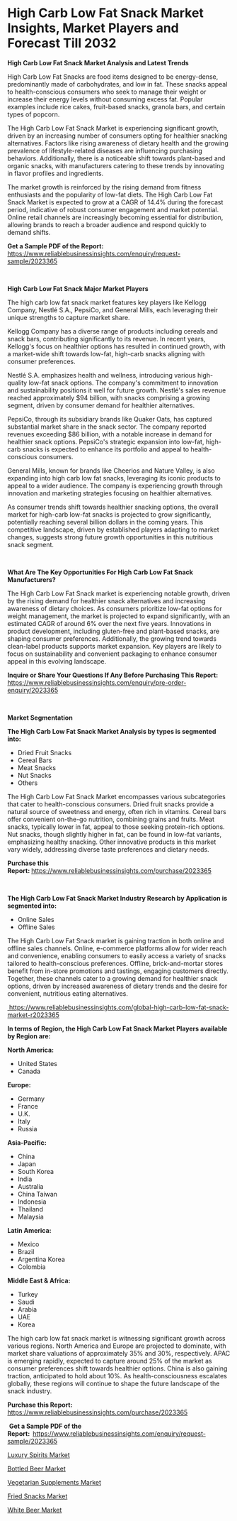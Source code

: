 <p><h1>High Carb Low Fat Snack Market Insights, Market Players and Forecast Till 2032</h1></p><p><strong>High Carb Low Fat Snack Market Analysis and Latest Trends</strong></p>
<p><p>High Carb Low Fat Snacks are food items designed to be energy-dense, predominantly made of carbohydrates, and low in fat. These snacks appeal to health-conscious consumers who seek to manage their weight or increase their energy levels without consuming excess fat. Popular examples include rice cakes, fruit-based snacks, granola bars, and certain types of popcorn.</p><p>The High Carb Low Fat Snack Market is experiencing significant growth, driven by an increasing number of consumers opting for healthier snacking alternatives. Factors like rising awareness of dietary health and the growing prevalence of lifestyle-related diseases are influencing purchasing behaviors. Additionally, there is a noticeable shift towards plant-based and organic snacks, with manufacturers catering to these trends by innovating in flavor profiles and ingredients.</p><p>The market growth is reinforced by the rising demand from fitness enthusiasts and the popularity of low-fat diets. The High Carb Low Fat Snack Market is expected to grow at a CAGR of 14.4% during the forecast period, indicative of robust consumer engagement and market potential. Online retail channels are increasingly becoming essential for distribution, allowing brands to reach a broader audience and respond quickly to demand shifts.</p></p>
<p><strong>Get a Sample PDF of the Report:&nbsp;</strong> <a href="https://www.reliablebusinessinsights.com/enquiry/request-sample/2023365?utm_campaign=100&utm_medium=2&utm_source=Github&utm_content=ia&utm_term=15022025&utm_id=high-carb-low-fat-snack">https://www.reliablebusinessinsights.com/enquiry/request-sample/2023365</a></p>
<p>&nbsp;</p>
<p><strong>High Carb Low Fat Snack Major Market Players</strong></p>
<p><p>The high carb low fat snack market features key players like Kellogg Company, Nestlé S.A., PepsiCo, and General Mills, each leveraging their unique strengths to capture market share. </p><p>Kellogg Company has a diverse range of products including cereals and snack bars, contributing significantly to its revenue. In recent years, Kellogg's focus on healthier options has resulted in continued growth, with a market-wide shift towards low-fat, high-carb snacks aligning with consumer preferences.</p><p>Nestlé S.A. emphasizes health and wellness, introducing various high-quality low-fat snack options. The company's commitment to innovation and sustainability positions it well for future growth. Nestlé's sales revenue reached approximately $94 billion, with snacks comprising a growing segment, driven by consumer demand for healthier alternatives.</p><p>PepsiCo, through its subsidiary brands like Quaker Oats, has captured substantial market share in the snack sector. The company reported revenues exceeding $86 billion, with a notable increase in demand for healthier snack options. PepsiCo's strategic expansion into low-fat, high-carb snacks is expected to enhance its portfolio and appeal to health-conscious consumers.</p><p>General Mills, known for brands like Cheerios and Nature Valley, is also expanding into high carb low fat snacks, leveraging its iconic products to appeal to a wider audience. The company is experiencing growth through innovation and marketing strategies focusing on healthier alternatives.</p><p>As consumer trends shift towards healthier snacking options, the overall market for high-carb low-fat snacks is projected to grow significantly, potentially reaching several billion dollars in the coming years. This competitive landscape, driven by established players adapting to market changes, suggests strong future growth opportunities in this nutritious snack segment.</p></p>
<p>&nbsp;</p>
<p><strong>What Are The Key Opportunities For High Carb Low Fat Snack Manufacturers?</strong></p>
<p><p>The High Carb Low Fat Snack market is experiencing notable growth, driven by the rising demand for healthier snack alternatives and increasing awareness of dietary choices. As consumers prioritize low-fat options for weight management, the market is projected to expand significantly, with an estimated CAGR of around 6% over the next five years. Innovations in product development, including gluten-free and plant-based snacks, are shaping consumer preferences. Additionally, the growing trend towards clean-label products supports market expansion. Key players are likely to focus on sustainability and convenient packaging to enhance consumer appeal in this evolving landscape.</p></p>
<p><strong>Inquire or Share Your Questions If Any Before Purchasing This Report:</strong> <a href="https://www.reliablebusinessinsights.com/enquiry/pre-order-enquiry/2023365?utm_campaign=100&utm_medium=2&utm_source=Github&utm_content=ia&utm_term=15022025&utm_id=high-carb-low-fat-snack">https://www.reliablebusinessinsights.com/enquiry/pre-order-enquiry/2023365</a></p>
<p>&nbsp;</p>
<p><strong>Market Segmentation</strong></p>
<p><strong>The High Carb Low Fat Snack Market Analysis by types is segmented into:</strong></p>
<p><ul><li>Dried Fruit Snacks</li><li>Cereal Bars</li><li>Meat Snacks</li><li>Nut Snacks</li><li>Others</li></ul></p>
<p><p>The High Carb Low Fat Snack Market encompasses various subcategories that cater to health-conscious consumers. Dried fruit snacks provide a natural source of sweetness and energy, often rich in vitamins. Cereal bars offer convenient on-the-go nutrition, combining grains and fruits. Meat snacks, typically lower in fat, appeal to those seeking protein-rich options. Nut snacks, though slightly higher in fat, can be found in low-fat variants, emphasizing healthy snacking. Other innovative products in this market vary widely, addressing diverse taste preferences and dietary needs.</p></p>
<p><strong>Purchase this Report:&nbsp;</strong><a href="https://www.reliablebusinessinsights.com/purchase/2023365?utm_campaign=100&utm_medium=2&utm_source=Github&utm_content=ia&utm_term=15022025&utm_id=high-carb-low-fat-snack">https://www.reliablebusinessinsights.com/purchase/2023365</a></p>
<p>&nbsp;</p>
<p><strong>The High Carb Low Fat Snack Market Industry Research by Application is segmented into:</strong></p>
<p><ul><li>Online Sales</li><li>Offline Sales</li></ul></p>
<p><p>The High Carb Low Fat Snack market is gaining traction in both online and offline sales channels. Online, e-commerce platforms allow for wider reach and convenience, enabling consumers to easily access a variety of snacks tailored to health-conscious preferences. Offline, brick-and-mortar stores benefit from in-store promotions and tastings, engaging customers directly. Together, these channels cater to a growing demand for healthier snack options, driven by increased awareness of dietary trends and the desire for convenient, nutritious eating alternatives.</p></p>
<p><a href="https://www.reliablebusinessinsights.com/global-high-carb-low-fat-snack-market-r2023365?utm_campaign=100&utm_medium=2&utm_source=Github&utm_content=ia&utm_term=15022025&utm_id=high-carb-low-fat-snack">&nbsp;https://www.reliablebusinessinsights.com/global-high-carb-low-fat-snack-market-r2023365</a></p>
<p><strong>In terms of Region, the High Carb Low Fat Snack Market Players available by Region are:</strong></p>
<p>
    <p> <strong> North America: </strong>
        <ul>
            <li>United States</li>
            <li>Canada</li>
        </ul>
        </p> 
    <p> <strong> Europe: </strong>
        <ul>
            <li>Germany</li>
            <li>France</li>
            <li>U.K.</li>
            <li>Italy</li>
            <li>Russia</li>
        </ul>
        </p> 
    <p> <strong> Asia-Pacific: </strong>
        <ul>
            <li>China</li>
            <li>Japan</li>
            <li>South Korea</li>
            <li>India</li>
            <li>Australia</li>
            <li>China Taiwan</li>
            <li>Indonesia</li>
            <li>Thailand</li>
            <li>Malaysia</li>
        </ul>
        </p> 
    <p> <strong> Latin America: </strong>
        <ul>
            <li>Mexico</li>
            <li>Brazil</li>
            <li>Argentina Korea</li>
            <li>Colombia</li>
        </ul>
        </p> 
    <p> <strong> Middle East & Africa: </strong>
        <ul>
            <li>Turkey</li>
            <li>Saudi</li>
            <li>Arabia</li>
            <li>UAE</li>
            <li>Korea</li>
        </ul>
    </p>
    </p>
<p><p>The high carb low fat snack market is witnessing significant growth across various regions. North America and Europe are projected to dominate, with market share valuations of approximately 35% and 30%, respectively. APAC is emerging rapidly, expected to capture around 25% of the market as consumer preferences shift towards healthier options. China is also gaining traction, anticipated to hold about 10%. As health-consciousness escalates globally, these regions will continue to shape the future landscape of the snack industry.</p></p>
<p><strong>Purchase this Report: </strong><a href="https://www.reliablebusinessinsights.com/purchase/2023365?utm_campaign=100&utm_medium=2&utm_source=Github&utm_content=ia&utm_term=15022025&utm_id=high-carb-low-fat-snack">https://www.reliablebusinessinsights.com/purchase/2023365</a></p>
<p>&nbsp;<strong>Get a Sample PDF of the Report:&nbsp;&nbsp;</strong><a href="https://www.reliablebusinessinsights.com/enquiry/request-sample/2023365?utm_campaign=100&utm_medium=2&utm_source=Github&utm_content=ia&utm_term=15022025&utm_id=high-carb-low-fat-snack">https://www.reliablebusinessinsights.com/enquiry/request-sample/2023365</a></p>
<p><strong></strong></p>
<p><p><a href="https://github.com/xtysizov/Market-Research-Report-List-1/blob/main/luxury-spirits-market.md?utm_campaign=100&utm_medium=2&utm_source=Github&utm_content=ia&utm_term=15022025&utm_id=high-carb-low-fat-snack">Luxury Spirits Market</a></p><p><a href="https://github.com/stickkinkel/Market-Research-Report-List-1/blob/main/bottled-beer-market.md?utm_campaign=100&utm_medium=2&utm_source=Github&utm_content=ia&utm_term=15022025&utm_id=high-carb-low-fat-snack">Bottled Beer Market</a></p><p><a href="https://github.com/kaloyhboosh/Market-Research-Report-List-1/blob/main/vegetarian-supplements-market.md?utm_campaign=100&utm_medium=2&utm_source=Github&utm_content=ia&utm_term=15022025&utm_id=high-carb-low-fat-snack">Vegetarian Supplements Market</a></p><p><a href="https://github.com/lefiobakali/Market-Research-Report-List-1/blob/main/fried-snacks-market.md?utm_campaign=100&utm_medium=2&utm_source=Github&utm_content=ia&utm_term=15022025&utm_id=high-carb-low-fat-snack">Fried Snacks Market</a></p><p><a href="https://github.com/xalatieusope/Market-Research-Report-List-1/blob/main/white-beer-market.md?utm_campaign=100&utm_medium=2&utm_source=Github&utm_content=ia&utm_term=15022025&utm_id=high-carb-low-fat-snack">White Beer Market</a></p></p>